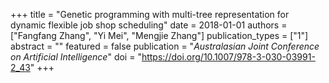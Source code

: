 +++
title = "Genetic programming with multi-tree representation for dynamic flexible job shop scheduling"
date = 2018-01-01
authors = ["Fangfang Zhang", "Yi Mei", "Mengjie Zhang"]
publication_types = ["1"]
abstract = ""
featured = false
publication = "*Australasian Joint Conference on Artificial Intelligence*"
doi = "https://doi.org/10.1007/978-3-030-03991-2_43"
+++

